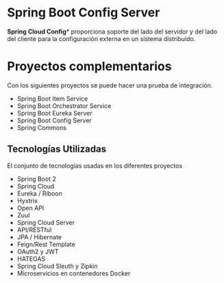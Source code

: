 # Spring Boot Config Server

**Spring Cloud Config*** proporciona soporte del lado del servidor y del lado del cliente para la configuración externa en un sistema distribuido.

# Proyectos complementarios

Con los siguientes proyectos se puede hacer una prueba de integración.

- Spring Boot Item Service
- Spring Boot Orchestrator Service
- Spring Boot Eureka Server
- Spring Boot Config Server
- Spring Commons

## Tecnologías Utilizadas

El conjunto de tecnologías usadas en los diferentes proyectos
-   Spring Boot 2
-   Spring Cloud
-   Eureka / Riboon
-   Hyxtrix
-   Open API
-   Zuul
-   Spring Cloud Server
-   API/RESTful
-   JPA / Hibernate
-   Feign/Rest Template
-   OAuth2 y JWT
-   HATEOAS
-   Spring Cloud Sleuth y Zipkin
-   Microservicios en contenedores Docker
